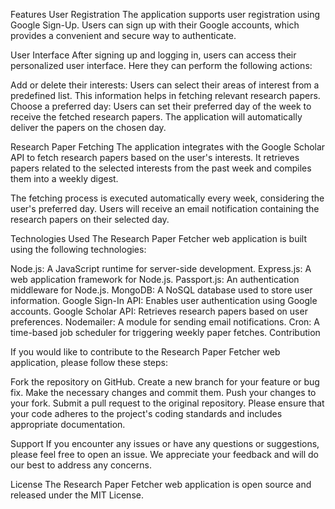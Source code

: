 Features
User Registration
The application supports user registration using Google Sign-Up. Users can sign up with their Google accounts, which provides a convenient and secure way to authenticate.

User Interface
After signing up and logging in, users can access their personalized user interface. Here they can perform the following actions:

Add or delete their interests: Users can select their areas of interest from a predefined list. This information helps in fetching relevant research papers.
Choose a preferred day: Users can set their preferred day of the week to receive the fetched research papers. The application will automatically deliver the papers on the chosen day.

Research Paper Fetching
The application integrates with the Google Scholar API to fetch research papers based on the user's interests. It retrieves papers related to the selected interests from the past week and compiles them into a weekly digest.

The fetching process is executed automatically every week, considering the user's preferred day. Users will receive an email notification containing the research papers on their selected day.

Technologies Used
The Research Paper Fetcher web application is built using the following technologies:

Node.js: A JavaScript runtime for server-side development.
Express.js: A web application framework for Node.js.
Passport.js: An authentication middleware for Node.js.
MongoDB: A NoSQL database used to store user information.
Google Sign-In API: Enables user authentication using Google accounts.
Google Scholar API: Retrieves research papers based on user preferences.
Nodemailer: A module for sending email notifications.
Cron: A time-based job scheduler for triggering weekly paper fetches.
Contribution

If you would like to contribute to the Research Paper Fetcher web application, please follow these steps:

Fork the repository on GitHub.
Create a new branch for your feature or bug fix.
Make the necessary changes and commit them.
Push your changes to your fork.
Submit a pull request to the original repository.
Please ensure that your code adheres to the project's coding standards and includes appropriate documentation.

Support
If you encounter any issues or have any questions or suggestions, please feel free to open an issue. We appreciate your feedback and will do our best to address any concerns.

License
The Research Paper Fetcher web application is open source and released under the MIT License.
